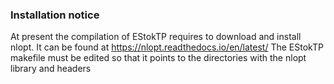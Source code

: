 ### Installation notice

At present the compilation of EStokTP requires to download and install nlopt.
It can be found at https://nlopt.readthedocs.io/en/latest/
The EStokTP makefile must be edited so that it points to the directories with the nlopt library and headers

